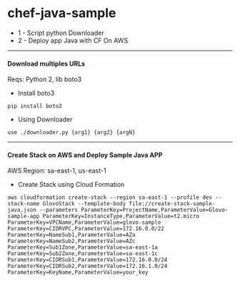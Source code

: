 # chef-java-sample

* 1 - Script python Downloader
* 2 - Deploy app Java with CF On AWS

---

#### Download multiples URLs  ####

Reqs: Python 2, lib boto3

* Install boto3

```
pip install boto3

```
* Using Downloader

```
use ./downloader.py {arg1} {arg2} {argN}

```
---

#### Create Stack on AWS and Deploy Sample Java APP ####

AWS Region: sa-east-1, us-east-1


* Create Stack using Cloud Formation

```
aws cloudformation create-stack --region sa-east-1 --profile dev --stack-name GlovoStack --template-body file://create-stack-sample-java.json --parameters ParameterKey=ProjectName,ParameterValue=Glovo-sample-app ParameterKey=InstanceType,ParameterValue=t2.micro ParameterKey=VPCName,ParameterValue=glovo-sample ParameterKey=CIDRVPC,ParameterValue=172.16.0.0/22 ParameterKey=NameSub1,ParameterValue=AZa ParameterKey=NameSub2,ParameterValue=AZc ParameterKey=Sub1Zone,ParameterValue=sa-east-1a ParameterKey=Sub2Zone,ParameterValue=sa-east-1c ParameterKey=CIDRSub1,ParameterValue=172.16.0.0/24 ParameterKey=CIDRSub2,ParameterValue=172.16.1.0/24 ParameterKey=KeyName,ParameterValue=your_key

```


